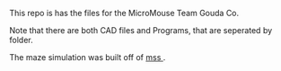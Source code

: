 This repo is has the files for the MicroMouse Team Gouda Co.

Note that there are both CAD files and Programs, that are seperated by folder.

The maze simulation was built off of <a href = https://github.com/mackorone/mms> mss </a>.
